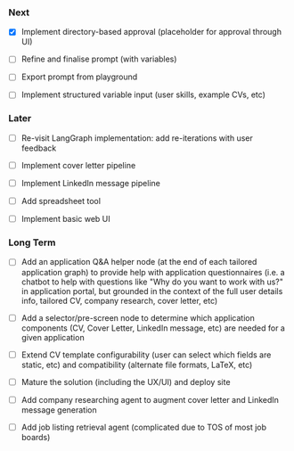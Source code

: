 ### Next

- [x] Implement directory-based approval (placeholder for approval through UI)

- [ ] Refine and finalise prompt (with variables)

- [ ] Export prompt from playground

- [ ] Implement structured variable input (user skills, example CVs, etc)

### Later

- [ ] Re-visit LangGraph implementation: add re-iterations with user feedback

- [ ] Implement cover letter pipeline

- [ ] Implement LinkedIn message pipeline

- [ ] Add spreadsheet tool

- [ ] Implement basic web UI

### Long Term

- [ ] Add an application Q&A helper node (at the end of each tailored application graph) to provide help with application questionnaires (i.e. a chatbot to help with questions like "Why do you want to work with us?" in application portal, but grounded in the context of the full user details info, tailored CV, company research, cover letter, etc)

- [ ] Add a selector/pre-screen node to determine which application components (CV, Cover Letter, LinkedIn message, etc) are needed for a given application

- [ ] Extend CV template configurability (user can select which fields are static, etc) and compatibility (alternate file formats, LaTeX, etc)

- [ ] Mature the solution (including the UX/UI) and deploy site

- [ ] Add company researching agent to augment cover letter and LinkedIn message generation

- [ ] Add job listing retrieval agent (complicated due to TOS of most job boards)